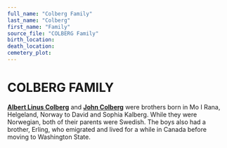 ```yaml
---
full_name: "Colberg Family"
last_name: "Colberg"
first_name: "Family"
source_file: "COLBERG Family"
birth_location:
death_location:
cemetery_plot: 
---
```

# COLBERG FAMILY

[**Albert Linus Colberg**](../_people/Colberg_Albert.md) and [**John Colberg**](../_people/Colberg_John.md) were brothers born in Mo I Rana,
Helgeland, Norway to David and Sophia Kalberg. While they were
Norwegian, both of their parents were Swedish. The boys also had a
brother, Erling, who emigrated and lived for a while in Canada before
moving to Washington State.

